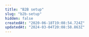 ```yaml
---
title: "B2B setup"
slug: "b2b-setup"
hidden: false
createdAt: "2020-06-18T19:08:54.724Z"
updatedAt: "2024-03-04T20:08:58.863Z"
---
```


<Flex>

<WhatsNextCard
title="Querying B2B order statuses"
description="Learn more about the ERP API requirements and how to install the B2B Orders app in your store."
linkTo="https://developers.vtex.com/docs/guides/querying-b2b-order-statuses"
linkTitle="See more"
/>

</Flex>